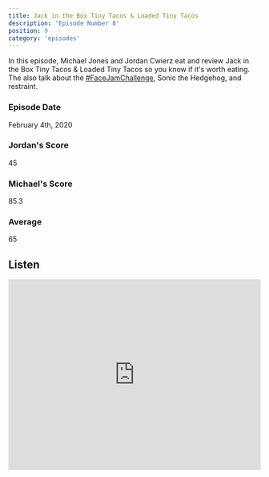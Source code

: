 ```yaml
---
title: Jack in the Box Tiny Tacos & Loaded Tiny Tacos
description: 'Episode Number 8'
position: 9
category: 'episodes'
---
```


In this episode, Michael Jones and Jordan Cwierz eat and review Jack in the Box Tiny Tacos & Loaded Tiny Tacos so you know if it's worth eating. The also talk about the [#FaceJamChallenge](https://twitter.com/hashtag/FaceJamChallenge), Sonic the Hedgehog, and restraint.

### Episode Date

February 4th, 2020

### Jordan's Score

45

### Michael's Score

85.3

### Average

65

## Listen

<iframe src="https://open.spotify.com/embed-podcast/episode/05dUXSWh54OVeo1kiS2Y6E" loading="lazy" style="border: 0; width: 100%; height: 380px;" allow="encrypted-media"></iframe>
